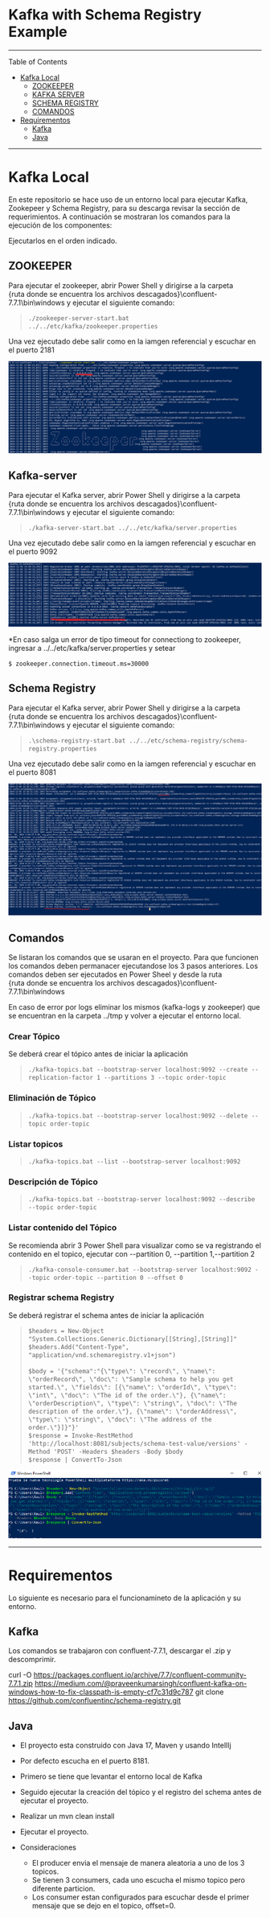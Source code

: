 # Kafka with Schema Registry Example

---
Table of Contents
* [Kafka Local](#kakfa-local)
  * [ZOOKEEPER](#zookeeper)
  * [KAFKA SERVER](#kafka-server)
  * [SCHEMA REGISTRY](#schema-registry)
  * [COMANDOS](#comandos)
* [Requirementos](#requirementos)
  * [Kafka](#kafka) 
  * [Java](#java)


---
<a name="kafka-local"/>

# Kafka Local

En este repositorio se hace uso de un entorno local para ejecutar Kafka, Zookepeer y Schema Registry, para su descarga
revisar la sección de requerimientos. A continuación se mostraran los comandos para la ejecución de los componentes:

Ejecutarlos en el orden indicado.

<a name="zookeeper"/>

## ZOOKEEPER

Para ejecutar el zookeeper, abrir Power Shell y dirigirse a la carpeta   
{ruta donde se encuentra los archivos descagados}\confluent-7.7.1\bin\windows 
y ejecutar el siguiente comando:

> ```shell
> ./zookeeper-server-start.bat ../../etc/kafka/zookeeper.properties

Una vez ejecutado debe salir como en la iamgen referencial y escuchar en el puerto 2181

![Imagen referencial](imagenes/zookeeper.png "Zookeeper")

<a name="kafka-server"/>

## Kafka-server

Para ejecutar el Kafka server, abrir Power Shell y dirigirse a la carpeta   
{ruta donde se encuentra los archivos descagados}\confluent-7.7.1\bin\windows
y ejecutar el siguiente comando:

> ```shell
> ./kafka-server-start.bat ../../etc/kafka/server.properties

Una vez ejecutado debe salir como en la iamgen referencial y escuchar en el puerto 9092

![Imagen referencial](imagenes/kafka.png "Kafka Server")

*En caso salga un error de tipo timeout for connectiong to zookeeper,
ingresar a ../../etc/kafka/server.properties y setear

```shell
$ zookeeper.connection.timeout.ms=30000
```


<a name="schema-registry"/>

## Schema Registry

Para ejecutar el Kafka server, abrir Power Shell y dirigirse a la carpeta   
{ruta donde se encuentra los archivos descagados}\confluent-7.7.1\bin\windows
y ejecutar el siguiente comando:

> ```shell
> .\schema-registry-start.bat ../../etc/schema-registry/schema-registry.properties

Una vez ejecutado debe salir como en la iamgen referencial y escuchar en el puerto 8081

![Imagen referencial](imagenes/schema.png "Schema Registry")





<a name="comandos"/>

## Comandos

Se listaran los comandos que se usaran en el proyecto.
Para que funcionen los comandos deben permanacer ejecutandose los 3 pasos anteriores.
Los comandos deben ser ejecutados en Power Sheel y desde la ruta  
{ruta donde se encuentra los archivos descagados}\confluent-7.7.1\bin\windows

En caso de error por logs eliminar los mismos (kafka-logs y zookeeper) que se encuentran en la carpeta ../tmp y volver a ejecutar el entorno local.
### Crear Tópico

Se deberá crear el tópico antes de iniciar la aplicación

> ```shell
> ./kafka-topics.bat --bootstrap-server localhost:9092 --create --replication-factor 1 --partitions 3 --topic order-topic

### Eliminación de Tópico

> ```shell
> ./kafka-topics.bat --bootstrap-server localhost:9092 --delete --topic order-topic

### Listar topicos

> ```shell
> ./kafka-topics.bat --list --bootstrap-server localhost:9092

### Descripción de Tópico

> ```shell
> ./kafka-topics.bat --bootstrap-server localhost:9092 --describe --topic order-topic

### Listar contenido del Tópico

Se recomienda abrir 3 Power Shell para visualizar como se va registrando el contenido en el topico,
ejecutar con --partition 0, --partition 1,--partition 2

> ```shell
> ./kafka-console-consumer.bat --bootstrap-server localhost:9092 --topic order-topic --partition 0 --offset 0

### Registrar schema Registry

Se deberá registrar el schema antes de iniciar la aplicación

> ```shell
> $headers = New-Object "System.Collections.Generic.Dictionary[[String],[String]]"
> $headers.Add("Content-Type", "application/vnd.schemaregistry.v1+json")
> 
> $body = '{"schema":"{\"type\": \"record\", \"name\": \"orderRecord\", \"doc\": \"Sample schema to help you get started.\", \"fields\": [{\"name\": \"orderId\", \"type\": \"int\", \"doc\": \"The id of the order.\"}, {\"name\": \"orderDescription\", \"type\": \"string\", \"doc\": \"The description of the order.\"}, {\"name\": \"orderAddress\", \"type\": \"string\", \"doc\": \"The address of the order.\"}]}"}'
> $response = Invoke-RestMethod 'http://localhost:8081/subjects/schema-test-value/versions' -Method 'POST' -Headers $headers -Body $body
> $response | ConvertTo-Json

![Imagen referencial](imagenes/schema-registry.png "Schema Registry")

---

<a name="requirementos"/>

# Requirementos

Lo siguiente es necesario para el funcionamineto de la aplicación y su entorno.

## Kafka

Los comandos se trabajaron con confluent-7.7.1, descargar el .zip y descomprimir.

curl -O https://packages.confluent.io/archive/7.7/confluent-community-7.7.1.zip
https://medium.com/@praveenkumarsingh/confluent-kafka-on-windows-how-to-fix-classpath-is-empty-cf7c31d9c787
git clone https://github.com/confluentinc/schema-registry.git

## Java

* El proyecto esta construido con Java 17, Maven y usando IntellIj
* Por defecto escucha en el puerto 8181.
* Primero se tiene que levantar el entorno local de Kafka
* Seguido ejecutar la creación del tópico y el registro del schema
antes de ejecutar el proyecto.


* Realizar un mvn clean install
* Ejecutar el proyecto.


* Consideraciones
  
  * El producer envia el mensaje de manera aleatoria a uno de los 3 topicos.
  * Se tienen 3 consumers, cada uno escucha el mismo topico pero diferente particion.
  * Los consumer estan configurados para escuchar desde el primer mensaje que se dejo en el topico, offset=0.
  
